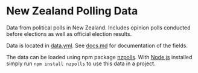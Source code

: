 # New Zealand Polling Data

Data from political polls in New Zealand.
Includes opinion polls conducted before elections as well as official election results.

Data is located in [data.yml](data.yml).
See [docs.md](docs.md) for documentation of the fields.

The data can be loaded using npm package [nzpolls](https://www.npmjs.com/package/nzpolls).
With [Node.js](https://nodejs.org) installed simply run `npm install nzpolls` to use this data in a project.
